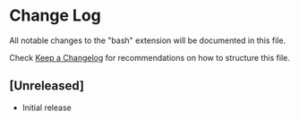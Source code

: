 # Change Log

All notable changes to the "bash" extension will be documented in this file.

Check [Keep a Changelog](http://keepachangelog.com/) for recommendations on how to structure this file.

## [Unreleased]

- Initial release